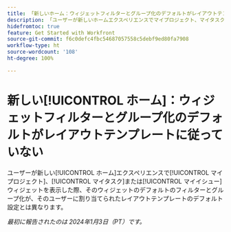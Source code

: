 ```yaml
---
title: 「新しいホーム：ウィジェットフィルターとグループ化のデフォルトがレイアウトテンプレートに従っていない」
description: 「ユーザーが新しいホームエクスペリエンスでマイプロジェクト、マイタスクまたはマイイシューウィジェットを表示した際、そのウィジェットのデフォルトのフィルターとグループ化が、そのユーザーに割り当てられたレイアウトテンプレートのデフォルト設定とは異なります。」
hidefromtoc: true
feature: Get Started with Workfront
source-git-commit: f6c0defc4fbc54687057558c5debf9ed80fa7908
workflow-type: ht
source-wordcount: '108'
ht-degree: 100%

---
```



# 新しい[!UICONTROL ホーム]：ウィジェットフィルターとグループ化のデフォルトがレイアウトテンプレートに従っていない

ユーザーが新しい[!UICONTROL ホーム]エクスペリエンスで[!UICONTROL マイプロジェクト]、[!UICONTROL マイタスク]または[!UICONTROL マイイシュー]ウィジェットを表示した際、そのウィジェットのデフォルトのフィルターとグループ化が、そのユーザーに割り当てられたレイアウトテンプレートのデフォルト設定とは異なります。

_最初に報告されたのは 2024年1月3日（PT）です。_

